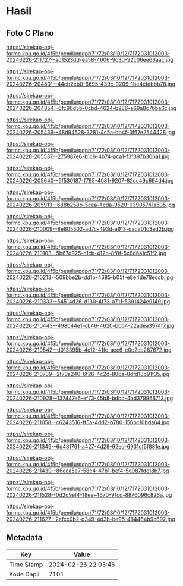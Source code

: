 # Hasil

## Foto C Plano

https://sirekap-obj-formc.kpu.go.id/4f5b/pemilu/pdpr/71/72/03/10/12/7172031012003-20240226-211727--ad1523dd-ea58-4606-9c30-92c06ee66aac.jpg

https://sirekap-obj-formc.kpu.go.id/4f5b/pemilu/pdpr/71/72/03/10/12/7172031012003-20240226-204801--44cb2eb0-6695-439c-9209-1be4cfdbbb78.jpg

https://sirekap-obj-formc.kpu.go.id/4f5b/pemilu/pdpr/71/72/03/10/12/7172031012003-20240226-204854--6fc96d5b-0cbd-4624-b286-e69a8c76ba6c.jpg

https://sirekap-obj-formc.kpu.go.id/4f5b/pemilu/pdpr/71/72/03/10/12/7172031012003-20240226-205439--48d94528-3281-4c5a-bb4f-3f67e2544428.jpg

https://sirekap-obj-formc.kpu.go.id/4f5b/pemilu/pdpr/71/72/03/10/12/7172031012003-20240226-205537--275987e6-b1c6-4b74-aca1-f3f397b306a1.jpg

https://sirekap-obj-formc.kpu.go.id/4f5b/pemilu/pdpr/71/72/03/10/12/7172031012003-20240226-205640--9f530187-f795-4081-9207-82cc49c694d4.jpg

https://sirekap-obj-formc.kpu.go.id/4f5b/pemilu/pdpr/71/72/03/10/12/7172031012003-20240226-205913--688b258b-5cea-4cda-9520-03905741a505.jpg

https://sirekap-obj-formc.kpu.go.id/4f5b/pemilu/pdpr/71/72/03/10/12/7172031012003-20240226-210009--8e805502-ad7c-493d-a913-dada01c3ed2b.jpg

https://sirekap-obj-formc.kpu.go.id/4f5b/pemilu/pdpr/71/72/03/10/12/7172031012003-20240226-210103--5b67d925-c1cb-412b-8f8f-5c6d6a1c51f2.jpg

https://sirekap-obj-formc.kpu.go.id/4f5b/pemilu/pdpr/71/72/03/10/12/7172031012003-20240226-210213--509bbe2b-dd1b-4685-b05f-e8e4de78eccb.jpg

https://sirekap-obj-formc.kpu.go.id/4f5b/pemilu/pdpr/71/72/03/10/12/7172031012003-20240226-210333--54514d26-d130-4f73-a711-5391424e9149.jpg

https://sirekap-obj-formc.kpu.go.id/4f5b/pemilu/pdpr/71/72/03/10/12/7172031012003-20240226-210443--498b44e1-cb46-4620-bbb4-22adea3974f7.jpg

https://sirekap-obj-formc.kpu.go.id/4f5b/pemilu/pdpr/71/72/03/10/12/7172031012003-20240226-210542--d013395b-4c12-41fc-aec6-e0e2cb287672.jpg

https://sirekap-obj-formc.kpu.go.id/4f5b/pemilu/pdpr/71/72/03/10/12/7172031012003-20240226-210739--2f73a240-6f26-4c2d-806a-8dfd18b91f35.jpg

https://sirekap-obj-formc.kpu.go.id/4f5b/pemilu/pdpr/71/72/03/10/12/7172031012003-20240226-210928--137447e6-ef73-45b8-bdbb-4bd379966713.jpg

https://sirekap-obj-formc.kpu.go.id/4f5b/pemilu/pdpr/71/72/03/10/12/7172031012003-20240226-211058--c6243516-ff5a-4dd2-b780-156bc10bda64.jpg

https://sirekap-obj-formc.kpu.go.id/4f5b/pemilu/pdpr/71/72/03/10/12/7172031012003-20240226-211349--6d481761-a427-4d28-92ed-6931cf5f881e.jpg

https://sirekap-obj-formc.kpu.go.id/4f5b/pemilu/pdpr/71/72/03/10/12/7172031012003-20240226-211439--86eca5e7-58e4-47b1-bef4-5d987fde18b7.jpg

https://sirekap-obj-formc.kpu.go.id/4f5b/pemilu/pdpr/71/72/03/10/12/7172031012003-20240226-211528--0d2d9ef4-18ee-4670-91cd-8876096c826a.jpg

https://sirekap-obj-formc.kpu.go.id/4f5b/pemilu/pdpr/71/72/03/10/12/7172031012003-20240226-211627--2efcc0b2-d349-4d3b-be95-484464b9c692.jpg


## Metadata

| Key        | Value               |
| ---------- | ------------------- |
| Time Stamp | 2024-02-26 22:03:46 |
| Kode Dapil | 7101                |



